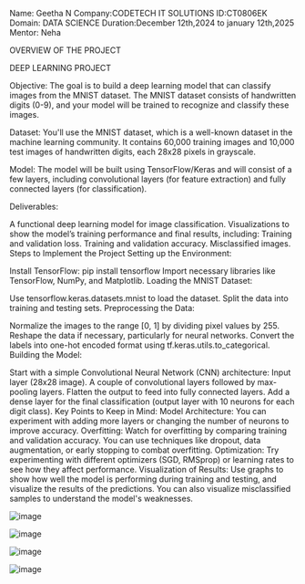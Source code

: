 Name: Geetha N 
Company:CODETECH IT SOLUTIONS 
ID:CT0806EK 
Domain: DATA SCIENCE
Duration:December 12th,2024 to january 12th,2025
Mentor: Neha


OVERVIEW OF THE PROJECT

DEEP LEARNING PROJECT



Objective: The goal is to build a deep learning model that can classify images from the MNIST dataset. The MNIST dataset consists of handwritten digits (0-9), and your model will be trained to recognize and classify these images.

Dataset: You'll use the MNIST dataset, which is a well-known dataset in the machine learning community. It contains 60,000 training images and 10,000 test images of handwritten digits, each 28x28 pixels in grayscale.

Model: The model will be built using TensorFlow/Keras and will consist of a few layers, including convolutional layers (for feature extraction) and fully connected layers (for classification).

Deliverables:

A functional deep learning model for image classification.
Visualizations to show the model’s training performance and final results, including:
Training and validation loss.
Training and validation accuracy.
Misclassified images.
Steps to Implement the Project
Setting up the Environment:

Install TensorFlow: pip install tensorflow
Import necessary libraries like TensorFlow, NumPy, and Matplotlib.
Loading the MNIST Dataset:

Use tensorflow.keras.datasets.mnist to load the dataset.
Split the data into training and testing sets.
Preprocessing the Data:

Normalize the images to the range [0, 1] by dividing pixel values by 255.
Reshape the data if necessary, particularly for neural networks.
Convert the labels into one-hot encoded format using tf.keras.utils.to_categorical.
Building the Model:

Start with a simple Convolutional Neural Network (CNN) architecture:
Input layer (28x28 image).
A couple of convolutional layers followed by max-pooling layers.
Flatten the output to feed into fully connected layers.
Add a dense layer for the final classification (output layer with 10 neurons for each digit class).
Key Points to Keep in Mind:
Model Architecture: You can experiment with adding more layers or changing the number of neurons to improve accuracy.
Overfitting: Watch for overfitting by comparing training and validation accuracy. You can use techniques like dropout, data augmentation, or early stopping to combat overfitting.
Optimization: Try experimenting with different optimizers (SGD, RMSprop) or learning rates to see how they affect performance.
Visualization of Results:
Use graphs to show how well the model is performing during training and testing, and visualize the results of the predictions.
You can also visualize misclassified samples to understand the model's weaknesses.


![image](https://github.com/user-attachments/assets/c34179fe-05be-48af-9c58-12b67c368d9e)

![image](https://github.com/user-attachments/assets/be7c15ec-3eae-4e6c-b203-ddec2bcd848c)

![image](https://github.com/user-attachments/assets/cb1e7ff2-368f-4f91-b86d-d4ce90b0eeaf)

![image](https://github.com/user-attachments/assets/b3ce99d0-f509-4483-90fa-96883f26cf36)



